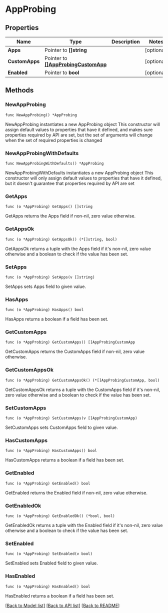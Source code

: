 # AppProbing

## Properties

Name | Type | Description | Notes
------------ | ------------- | ------------- | -------------
**Apps** | Pointer to **[]string** |  | [optional] 
**CustomApps** | Pointer to [**[]AppProbingCustomApp**](AppProbingCustomApp.md) |  | [optional] 
**Enabled** | Pointer to **bool** |  | [optional] 

## Methods

### NewAppProbing

`func NewAppProbing() *AppProbing`

NewAppProbing instantiates a new AppProbing object
This constructor will assign default values to properties that have it defined,
and makes sure properties required by API are set, but the set of arguments
will change when the set of required properties is changed

### NewAppProbingWithDefaults

`func NewAppProbingWithDefaults() *AppProbing`

NewAppProbingWithDefaults instantiates a new AppProbing object
This constructor will only assign default values to properties that have it defined,
but it doesn't guarantee that properties required by API are set

### GetApps

`func (o *AppProbing) GetApps() []string`

GetApps returns the Apps field if non-nil, zero value otherwise.

### GetAppsOk

`func (o *AppProbing) GetAppsOk() (*[]string, bool)`

GetAppsOk returns a tuple with the Apps field if it's non-nil, zero value otherwise
and a boolean to check if the value has been set.

### SetApps

`func (o *AppProbing) SetApps(v []string)`

SetApps sets Apps field to given value.

### HasApps

`func (o *AppProbing) HasApps() bool`

HasApps returns a boolean if a field has been set.

### GetCustomApps

`func (o *AppProbing) GetCustomApps() []AppProbingCustomApp`

GetCustomApps returns the CustomApps field if non-nil, zero value otherwise.

### GetCustomAppsOk

`func (o *AppProbing) GetCustomAppsOk() (*[]AppProbingCustomApp, bool)`

GetCustomAppsOk returns a tuple with the CustomApps field if it's non-nil, zero value otherwise
and a boolean to check if the value has been set.

### SetCustomApps

`func (o *AppProbing) SetCustomApps(v []AppProbingCustomApp)`

SetCustomApps sets CustomApps field to given value.

### HasCustomApps

`func (o *AppProbing) HasCustomApps() bool`

HasCustomApps returns a boolean if a field has been set.

### GetEnabled

`func (o *AppProbing) GetEnabled() bool`

GetEnabled returns the Enabled field if non-nil, zero value otherwise.

### GetEnabledOk

`func (o *AppProbing) GetEnabledOk() (*bool, bool)`

GetEnabledOk returns a tuple with the Enabled field if it's non-nil, zero value otherwise
and a boolean to check if the value has been set.

### SetEnabled

`func (o *AppProbing) SetEnabled(v bool)`

SetEnabled sets Enabled field to given value.

### HasEnabled

`func (o *AppProbing) HasEnabled() bool`

HasEnabled returns a boolean if a field has been set.


[[Back to Model list]](../README.md#documentation-for-models) [[Back to API list]](../README.md#documentation-for-api-endpoints) [[Back to README]](../README.md)


